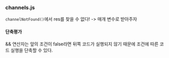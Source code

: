 ### channels.js
`channelNotFound()`에서 res를 찾을 수 없다! -> 매개 변수로 받아주자  
#### 단축평가
&& 연산자는 앞의 조건이 false라면 뒤쪽 코드가 실행되지 않기 때문에 조건에 따른 코드 실행을 단축할 수 있다.

